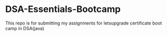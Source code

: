 # DSA-Essentials-Bootcamp



This repo is for submitting my assignments for letsupgrade certificate boot camp in DSA(java)
